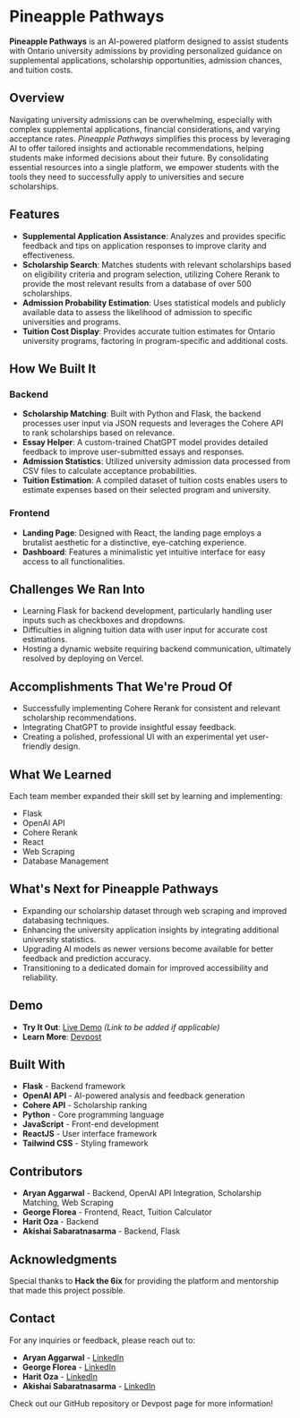 # Pineapple Pathways

**Pineapple Pathways** is an AI-powered platform designed to assist students with Ontario university admissions by providing personalized guidance on supplemental applications, scholarship opportunities, admission chances, and tuition costs.

## Overview
Navigating university admissions can be overwhelming, especially with complex supplemental applications, financial considerations, and varying acceptance rates. *Pineapple Pathways* simplifies this process by leveraging AI to offer tailored insights and actionable recommendations, helping students make informed decisions about their future. By consolidating essential resources into a single platform, we empower students with the tools they need to successfully apply to universities and secure scholarships.

## Features

- **Supplemental Application Assistance**: Analyzes and provides specific feedback and tips on application responses to improve clarity and effectiveness.
- **Scholarship Search**: Matches students with relevant scholarships based on eligibility criteria and program selection, utilizing Cohere Rerank to provide the most relevant results from a database of over 500 scholarships.
- **Admission Probability Estimation**: Uses statistical models and publicly available data to assess the likelihood of admission to specific universities and programs.
- **Tuition Cost Display**: Provides accurate tuition estimates for Ontario university programs, factoring in program-specific and additional costs.

## How We Built It

### Backend
- **Scholarship Matching**: Built with Python and Flask, the backend processes user input via JSON requests and leverages the Cohere API to rank scholarships based on relevance.
- **Essay Helper**: A custom-trained ChatGPT model provides detailed feedback to improve user-submitted essays and responses.
- **Admission Statistics**: Utilized university admission data processed from CSV files to calculate acceptance probabilities.
- **Tuition Estimation**: A compiled dataset of tuition costs enables users to estimate expenses based on their selected program and university.

### Frontend
- **Landing Page**: Designed with React, the landing page employs a brutalist aesthetic for a distinctive, eye-catching experience.
- **Dashboard**: Features a minimalistic yet intuitive interface for easy access to all functionalities.

## Challenges We Ran Into
- Learning Flask for backend development, particularly handling user inputs such as checkboxes and dropdowns.
- Difficulties in aligning tuition data with user input for accurate cost estimations.
- Hosting a dynamic website requiring backend communication, ultimately resolved by deploying on Vercel.

## Accomplishments That We're Proud Of
- Successfully implementing Cohere Rerank for consistent and relevant scholarship recommendations.
- Integrating ChatGPT to provide insightful essay feedback.
- Creating a polished, professional UI with an experimental yet user-friendly design.

## What We Learned
Each team member expanded their skill set by learning and implementing:
- Flask
- OpenAI API
- Cohere Rerank
- React
- Web Scraping
- Database Management

## What's Next for Pineapple Pathways
- Expanding our scholarship dataset through web scraping and improved databasing techniques.
- Enhancing the university application insights by integrating additional university statistics.
- Upgrading AI models as newer versions become available for better feedback and prediction accuracy.
- Transitioning to a dedicated domain for improved accessibility and reliability.

## Demo

- **Try It Out**: [Live Demo](https://ai-teacher-njyu-git-main-gorgocaptaingmailcoms-projects.vercel.app/) *(Link to be added if applicable)*
- **Learn More**: [Devpost](https://devpost.com/software/pineapple-pathways)

## Built With

- **Flask** - Backend framework  
- **OpenAI API** - AI-powered analysis and feedback generation  
- **Cohere API** - Scholarship ranking  
- **Python** - Core programming language  
- **JavaScript** - Front-end development  
- **ReactJS** - User interface framework  
- **Tailwind CSS** - Styling framework  

## Contributors

- **Aryan Aggarwal** - Backend, OpenAI API Integration, Scholarship Matching, Web Scraping
- **George Florea** - Frontend, React, Tuition Calculator
- **Harit Oza** - Backend
- **Akishai Sabaratnasarma** - Backend, Flask

## Acknowledgments

Special thanks to **Hack the 6ix** for providing the platform and mentorship that made this project possible.

## Contact

For any inquiries or feedback, please reach out to:

- **Aryan Aggarwal** - [LinkedIn](https://www.linkedin.com/in/aryan-aggarwal-/)  
- **George Florea** - [LinkedIn](https://www.linkedin.com/in/george-florea-237499312/)  
- **Harit Oza** - [LinkedIn](https://www.linkedin.com/in/harit-oza/)  
- **Akishai Sabaratnasarma** - [LinkedIn](https://www.linkedin.com/in/akishai/)  

Check out our GitHub repository or Devpost page for more information!

